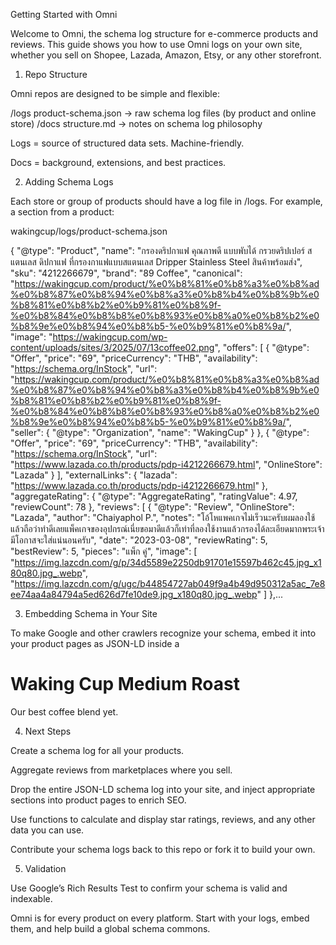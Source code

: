 Getting Started with Omni

Welcome to Omni, the schema log structure for e-commerce products and reviews. This guide shows you how to use Omni logs on your own site, whether you sell on Shopee, Lazada, Amazon, Etsy, or any other storefront.


1. Repo Structure

Omni repos are designed to be simple and flexible:

/logs
  product-schema.json   → raw schema log files (by product and online store)
/docs
  structure.md          → notes on schema log philosophy

Logs = source of structured data sets. Machine-friendly.

Docs = background, extensions, and best practices.


2. Adding Schema Logs

Each store or group of products should have a log file in /logs.
For example, a section from a product:

wakingcup/logs/product-schema.json

   {
        "@type": "Product",
        "name": "กรองดริปกาแฟ คุณภาพดี แบบพับได้ กรวยดริปเปอร์ สแตนเลส ดิปกาแฟ ที่กรองกาแฟแบบสแตนเลส Dripper Stainless Steel สินค้าพร้อมส่ง",
        "sku": "4212266679",
        "brand": "89 Coffee",
        "canonical": "https://wakingcup.com/product/%e0%b8%81%e0%b8%a3%e0%b8%ad%e0%b8%87%e0%b8%94%e0%b8%a3%e0%b8%b4%e0%b8%9b%e0%b8%81%e0%b8%b2%e0%b9%81%e0%b8%9f-%e0%b8%84%e0%b8%b8%e0%b8%93%e0%b8%a0%e0%b8%b2%e0%b8%9e%e0%b8%94%e0%b8%b5-%e0%b9%81%e0%b8%9a/",
        "image": "https://wakingcup.com/wp-content/uploads/sites/3/2025/07/13coffee02.png",
        "offers": [
            {
                "@type": "Offer",
                "price": "69",
                "priceCurrency": "THB",
                "availability": "https://schema.org/InStock",
                "url": "https://wakingcup.com/product/%e0%b8%81%e0%b8%a3%e0%b8%ad%e0%b8%87%e0%b8%94%e0%b8%a3%e0%b8%b4%e0%b8%9b%e0%b8%81%e0%b8%b2%e0%b9%81%e0%b8%9f-%e0%b8%84%e0%b8%b8%e0%b8%93%e0%b8%a0%e0%b8%b2%e0%b8%9e%e0%b8%94%e0%b8%b5-%e0%b9%81%e0%b8%9a/",
                "seller": {
                    "@type": "Organization",
                    "name": "WakingCup"
                }
            },
            {
                "@type": "Offer",
                "price": "69",
                "priceCurrency": "THB",
                "availability": "https://schema.org/InStock",
                "url": "https://www.lazada.co.th/products/pdp-i4212266679.html",
                "OnlineStore": "Lazada"
            }
        ],
        "externalLinks": {
            "lazada": "https://www.lazada.co.th/products/pdp-i4212266679.html"
        },
        "aggregateRating": {
            "@type": "AggregateRating",
            "ratingValue": 4.97,
            "reviewCount": 78
        },
        "reviews": [
            {
                "@type": "Review",
                "OnlineStore": "Lazada",
                "author": "Chaiyaphol P.",
                "notes": "โอ้โหแพคเกจไม่เร็วนะครับผมลองใช้แล้วถือว่าทำดีเลยแพ็คเกจของอุปกรณ์เนี่ยขอมาดีแล้วก็เท่าที่ลองใช้งานแล้วกรองได้ละเอียดมากพระเจ้ามีโอกาสจะใส่แน่นอนครับ",
                "date": "2023-03-08",
                "reviewRating": 5,
                "bestReview": 5,
                "pieces": "แพ็ก คู่",
                "image": [
                    "https://img.lazcdn.com/g/p/34d5589e2250db91701e15597b462c45.jpg_x180q80.jpg_.webp",
                    "https://img.lazcdn.com/g/ugc/b44854727ab049f9a4b49d950312a5ac_7e8ee74aa4a84794a5ed626d7fe10de9.jpg_x180q80.jpg_.webp"
                ]
            },...


3. Embedding Schema in Your Site

To make Google and other crawlers recognize your schema, embed it into your product pages as JSON-LD inside a <script> tag.

Example:

<!DOCTYPE html>
<html lang="en">
<head>
  <title>Waking Cup Dark Roast</title>
  <script type="application/ld+json">
  {
    "@context": "https://schema.org",
    "@type": "Product",
    "sku": "WC123example",
    "name": "Waking Cup Medium Roast",
    "brand": {
      "@type": "Brand",
      "name": "Waking Cup"
    },
    "offers": {
      "@type": "Offer",
      "priceCurrency": "THB",
      "price": "250.00",
      "url": "https://shopeeexample.co.th/product/123456"
    }
  }
  </script>
</head>
<body>
  <h1>Waking Cup Medium Roast</h1>
  <p>Our best coffee blend yet.</p>
</body>
</html>


4. Next Steps

Create a schema log for all your products.

Aggregate reviews from marketplaces where you sell.

Drop the entire JSON-LD schema log into your site, and inject appropriate sections into product pages to enrich SEO. 

Use functions to calculate and display star ratings, reviews, and any other data you can use.

Contribute your schema logs back to this repo or fork it to build your own.


5. Validation

Use Google’s Rich Results Test
 to confirm your schema is valid and indexable.


Omni is for every product on every platform. Start with your logs, embed them, and help build a global schema commons.
